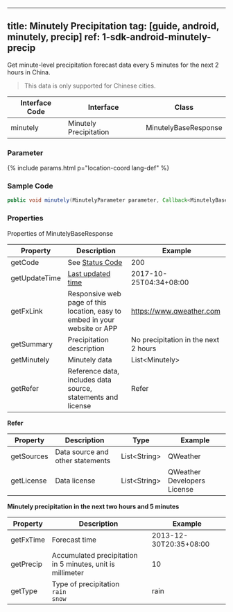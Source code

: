 <!--
 * @Date: 2025-03-06 10:02:06
 * @LastEditors: 韩笑白
 * @LastEditTime: 2025-03-13 15:55:56
 * @FilePath: /dev-site/docs/_en/android-sdk/minutely/android-minutely-precipitation.md
-->
---
title: Minutely Precipitation
tag: [guide, android, minutely, precip]
ref: 1-sdk-android-minutely-precip
---

Get minute-level precipitation forecast data every 5 minutes for the next 2 hours in China.

> This data is only supported for Chinese cities.

| Interface Code| Interface  | Class |
| ---------- | ----------- | ------------ |
| minutely | Minutely Precipitation  | MinutelyBaseResponse |

### Parameter

{% include params.html p="location-coord lang-def" %}

### Sample Code

```java
public void minutely(MinutelyParameter parameter, Callback<MinutelyBaseResponse> callback);
```

### Properties

Properties of MinutelyBaseResponse

| Property | Description | Example |
| --------------- | -------------- | -------------- |
| getCode | See [Status Code](/en/docs/resource/status-code/) | 200 |
| getUpdateTime | [Last updated time](/en/docs/resource/glossary/#update-time) | 2017-10-25T04:34+08:00 |
| getFxLink | Responsive web page of this location, easy to embed in your website or APP | https://www.qweather.com |
| getSummary | Precipitation description | No precipitation in the next 2 hours |
| getMinutely | Minutely data | List&lt;Minutely&gt; |
| getRefer | Reference data, includes data source, statements and license | Refer |

**Refer**

| Property | Description  |  Type |  Example  |
| ---------- | ----------- | ----------- | ------------ |
| getSources | Data source and other statements  | List&lt;String&gt; | QWeather    |
| getLicense | Data license      | List&lt;String&gt; | QWeather Developers License |

**Minutely precipitation in the next two hours and 5 minutes**

| Property | Description | Example |
| --------- | ---------------- | ---------------- |
| getFxTime | Forecast time | 2013-12-30T20:35+08:00 |
| getPrecip | Accumulated precipitation in 5 minutes, unit is millimeter | 10 |
| getType | Type of precipitation <br />`rain`<br />`snow` | rain |
